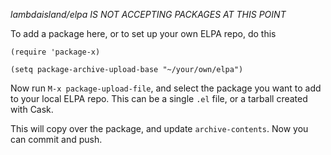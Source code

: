 *lambdaisland/elpa IS NOT ACCEPTING PACKAGES AT THIS POINT*

To add a package here, or to set up your own ELPA repo, do this

``` emacs-lisp
(require 'package-x)

(setq package-archive-upload-base "~/your/own/elpa")
```

Now run `M-x package-upload-file`, and select the package you want to add to
your local ELPA repo. This can be a single `.el` file, or a tarball created with
Cask.

This will copy over the package, and update `archive-contents`. Now you can
commit and push.
